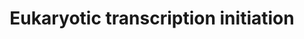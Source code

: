 ---
annotations:
- id: PW:0000100
  parent: regulatory pathway
  type: Pathway Ontology
  value: transcription pathway
authors:
- MaintBot
- Thomas
- Anwesha
- Christine Chichester
- Eweitz
description: 'In eukaryotes, RNA polymerase, and therefore the initiation of transcription,
  requires the presence of a core promoter sequence in the DNA. RNA polymerase is
  able to bind to core promoters in the presence of various specific transcription
  factors. The most common type of core promoter in eukaryotes is a short DNA sequence
  known as a TATA box. The TATA box, as a core promoter, is the binding site for a
  transcription factor known as TATA binding protein (TBP), which is itself a subunit
  of another transcription factor, called Transcription Factor II D (TFIID). After
  TFIID binds to the TATA box via the TBP, five more transcription factors and RNA
  polymerase combine around the TATA box in a series of stages to form a preinitiation
  complex. One transcription factor, DNA helicase, has helicase activity and so is
  involved in the separating of opposing strands of double-stranded DNA to provide
  access to a single-stranded DNA template. However, only a low, or basal, rate of
  transcription is driven by the preinitiation complex alone. Other proteins known
  as activators and repressors, along with any associated coactivators or corepressors,
  are responsible for modulating transcription rate.  Source: [[wikipedia:Transcription_(genetics)|Wikipedia]]'
last-edited: 2021-05-19
organisms:
- Anopheles gambiae
redirect_from:
- /index.php/Pathway:WP1238
- /instance/WP1238
- /instance/WP1238_rr117221
revision: r117221
schema-jsonld:
- '@context': https://schema.org/
  '@id': https://wikipathways.github.io/pathways/WP1238.html
  '@type': Dataset
  creator:
    '@type': Organization
    name: WikiPathways
  description: 'In eukaryotes, RNA polymerase, and therefore the initiation of transcription,
    requires the presence of a core promoter sequence in the DNA. RNA polymerase is
    able to bind to core promoters in the presence of various specific transcription
    factors. The most common type of core promoter in eukaryotes is a short DNA sequence
    known as a TATA box. The TATA box, as a core promoter, is the binding site for
    a transcription factor known as TATA binding protein (TBP), which is itself a
    subunit of another transcription factor, called Transcription Factor II D (TFIID).
    After TFIID binds to the TATA box via the TBP, five more transcription factors
    and RNA polymerase combine around the TATA box in a series of stages to form a
    preinitiation complex. One transcription factor, DNA helicase, has helicase activity
    and so is involved in the separating of opposing strands of double-stranded DNA
    to provide access to a single-stranded DNA template. However, only a low, or basal,
    rate of transcription is driven by the preinitiation complex alone. Other proteins
    known as activators and repressors, along with any associated coactivators or
    corepressors, are responsible for modulating transcription rate.  Source: [[wikipedia:Transcription_(genetics)|Wikipedia]]'
  keywords:
  - AgaP_AGAP001792
  - AgaP_AGAP002121
  - AgaP_AGAP002646
  - AgaP_AGAP002988
  - AgaP_AGAP003094
  - AgaP_AGAP003135
  - AgaP_AGAP003648
  - AgaP_AGAP004254
  - AgaP_AGAP004370
  - AgaP_AGAP004480
  - AgaP_AGAP005382
  - AgaP_AGAP005873
  - AgaP_AGAP005922
  - AgaP_AGAP006355
  - AgaP_AGAP006573
  - AgaP_AGAP007002
  - AgaP_AGAP007810
  - AgaP_AGAP008045
  - AgaP_AGAP008151
  - AgaP_AGAP008393
  - AgaP_AGAP008417
  - AgaP_AGAP008522
  - AgaP_AGAP008991
  - AgaP_AGAP009209
  - AgaP_AGAP009539
  - AgaP_AGAP009558
  - AgaP_AGAP010064
  - AgaP_AGAP010321
  - AgaP_AGAP010493
  - AgaP_AGAP010559
  - AgaP_AGAP010958
  - AgaP_AGAP010984
  - AgaP_AGAP011110
  - AgaP_AGAP011678
  - AgaP_AGAP012122
  - AgaP_AGAP012169
  - AgaP_AGAP012397
  license: CC0
  name: Eukaryotic transcription initiation
seo: CreativeWork
title: Eukaryotic transcription initiation
wpid: WP1238
---